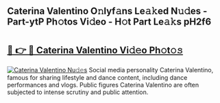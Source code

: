## Caterina Valentino O𝚗lyf𝚊ns Le𝚊𝚔ed N𝚞𝚍es - Part-ytP Ph𝚘tos Vi𝚍eo - H𝚘t Part Le𝚊𝚔s pH2f6

# <h2><a href="http://hf0auxr.feru.top/?c=Caterina+Valentino">🔗 👉 🔴 Caterina Valentino Vi𝚍𝚎o Ph𝚘t𝚘𝚜</a></h2>

[![Caterina Valentino Nu𝚍𝚎s](https://i.imgur.com/0TWrTi3.gif)](http://hf0auxr.feru.top/?c=Caterina+Valentino)
Social media personality Caterina Valentino, famous for sharing lifestyle and dance content, including dance performances and vlogs. Public figures Caterina Valentino are often subjected to intense scrutiny and public attention. 
